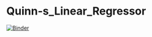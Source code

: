 # Quinn-s_Linear_Regressor

[![Binder](https://mybinder.org/badge_logo.svg)](https://mybinder.org/v2/gh/QuinnAAguilar-Reynolds/Quinn-s_Linear_Regressor/HEAD)
